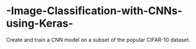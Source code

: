 # -Image-Classification-with-CNNs-using-Keras-
 Create and train a CNN model on a subset of the popular CIFAR-10 dataset.
